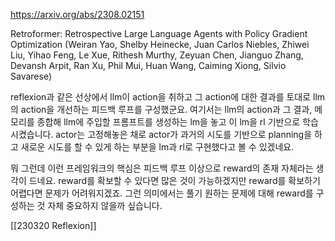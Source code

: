 https://arxiv.org/abs/2308.02151

Retroformer: Retrospective Large Language Agents with Policy Gradient Optimization (Weiran Yao, Shelby Heinecke, Juan Carlos Niebles, Zhiwei Liu, Yihao Feng, Le Xue, Rithesh Murthy, Zeyuan Chen, Jianguo Zhang, Devansh Arpit, Ran Xu, Phil Mui, Huan Wang, Caiming Xiong, Silvio Savarese)

reflexion과 같은 선상에서 llm이 action을 취하고 그 action에 대한 결과를 토대로 llm의 action을 개선하는 피드백 루프를 구성했군요. 여기서는 llm의 action과 그 결과, 메모리를 종합해 llm에 주입할 프롬프트를 생성하는 lm을 놓고 이 lm을 rl 기반으로 학습시켰습니다. actor는 고정해놓은 채로 actor가 과거의 시도를 기반으로 planning을 하고 새로운 시도를 할 수 있게 하는 부분을 lm과 rl로 구현했다고 볼 수 있겠네요.

뭐 그런데 이런 프레임워크의 핵심은 피드백 루프 이상으로 reward의 존재 자체라는 생각이 드네요. reward를 확보할 수 있다면 많은 것이 가능하겠지만 reward를 확보하기 어렵다면 문제가 어려워지겠죠. 그런 의미에서는 풀기 원하는 문제에 대해 reward를 구성하는 것 자체 중요하지 않을까 싶습니다.

[[230320 Reflexion]]